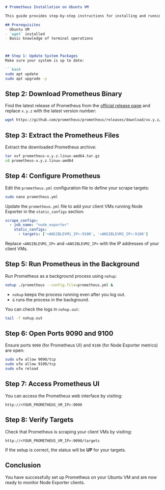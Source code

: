 ```markdown
# Prometheus Installation on Ubuntu VM

This guide provides step-by-step instructions for installing and running Prometheus on an Ubuntu VM.

## Prerequisites
- Ubuntu VM
- `wget` installed
- Basic knowledge of terminal operations



## Step 1: Update System Packages
Make sure your system is up to date:

```bash
sudo apt update
sudo apt upgrade -y
```

## Step 2: Download Prometheus Binary
Find the latest release of Prometheus from the [official release page](https://prometheus.io/download/) and replace `x.y.z` with the latest version number:

```bash
wget https://github.com/prometheus/prometheus/releases/download/vx.y.z/prometheus-x.y.z.linux-amd64.tar.gz
```

## Step 3: Extract the Prometheus Files
Extract the downloaded Prometheus archive:

```bash
tar xvf prometheus-x.y.z.linux-amd64.tar.gz
cd prometheus-x.y.z.linux-amd64
```

## Step 4: Configure Prometheus
Edit the `prometheus.yml` configuration file to define your scrape targets:

```bash
sudo nano prometheus.yml
```

Update the `prometheus.yml` file to add your client VMs running Node Exporter in the `static_configs` section:

```yaml
scrape_configs:
  - job_name: "node_exporter"
    static_configs:
      - targets: ['<ANSIBLEVM1_IP>:9100', '<ANSIBLEVM2_IP>:9100']
```

Replace `<ANSIBLEVM1_IP>` and `<ANSIBLEVM2_IP>` with the IP addresses of your client VMs.

## Step 5: Run Prometheus in the Background
Run Prometheus as a background process using `nohup`:

```bash
nohup ./prometheus --config.file=prometheus.yml &
```

- `nohup` keeps the process running even after you log out.
- `&` runs the process in the background.

You can check the logs in `nohup.out`:

```bash
tail -f nohup.out
```

## Step 6: Open Ports 9090 and 9100
Ensure ports `9090` (for Prometheus UI) and `9100` (for Node Exporter metrics) are open:

```bash
sudo ufw allow 9090/tcp
sudo ufw allow 9100/tcp
sudo ufw reload
```

## Step 7: Access Prometheus UI
You can access the Prometheus web interface by visiting:

```
http://<YOUR_PROMETHEUS_VM_IP>:9090
```

## Step 8: Verify Targets
Check that Prometheus is scraping your client VMs by visiting:

```
http://<YOUR_PROMETHEUS_VM_IP>:9090/targets
```

If the setup is correct, the status will be **UP** for your targets.

## Conclusion
You have successfully set up Prometheus on your Ubuntu VM and are now ready to monitor Node Exporter clients.
```

